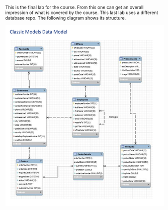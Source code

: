 This is the final lab for the course. From this one can get an overall impression of what is covered by the course. This last lab uses a different database repo. The following diagram shows its structure. 

![MarineGEO circle logo](Classic_Models_Data_Model.png "MarineGEO logo")
